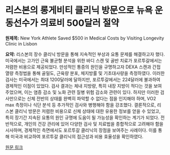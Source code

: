 # 리스본의 롱게비티 클리닉 방문으로 뉴욕 운동선수가 의료비 500달러 절약

**원제목:** New York Athlete Saved $500 in Medical Costs by Visiting Longevity Clinic in Lisbon

**요약:** 리스본의 장수 클리닉 방문을 통해 지속적인 부상과 요통 문제를 해결하고자 했다.  미국에서는 고가인 근육 불균형 분석을 위한 바디 스캔 및 골반 치료가 포르투갈에서는 저렴한 비용으로 제공되었다.  만성적인 통증의 원인을 규명하고자 DEXA 스캔과 간접 열량 측정법을 통해 골밀도, 근육량 분포, 체지방률 및 기초대사량을 측정하였다.  이러한 검사는 미국에서는 최대 1200달러에 달하지만, 포르투갈에서는 224달러에 불과하여 경제적인 이점이 있었다.  검사 결과는 체내 지방량, 특히 내장 지방이 적다는 것을 보여주었으며, 이는 염증 감소 및 노화 관련 질병 위험 감소와 관련이 있다.  하지만 이러한 검사만으로는 신체 전반의 상태를 완벽히 파악할 수 없다는 점을 인지해야 하며, VO2 max 측정이나 식단 분석 등 추가적인 검사와 병행해야 함을 강조했다.  결론적으로, 리스본 클리닉 방문은 저렴한 비용으로 신체 상태에 대한 유용한 정보를 얻을 수 있었고, 특히 장기간 지속된 요통의 원인 규명에 도움이 될 가능성을 확인하는 계기가 되었다.  전반적으로, 개인의 건강 관리에 있어 다양한 검사 및 치료법을 종합적으로 고려해야 함을 시사하며,  경제적인 측면에서도 포르투갈 클리닉의 장점을 보여주는 사례이다.  이를 통해  미국과 비교하여 포르투갈 클리닉의 접근성과 비용 효율성을 확인하였다.

[원문 링크](https://www.businessinsider.com/lisbon-longevity-scans-saved-american-500-medical-costs-2025-7)
